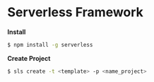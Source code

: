 # Serverless Framework

**Install**

```sh
$ npm install -g serverless
```

**Create Project**

```sh
$ sls create -t <template> -p <name_project>	
```

